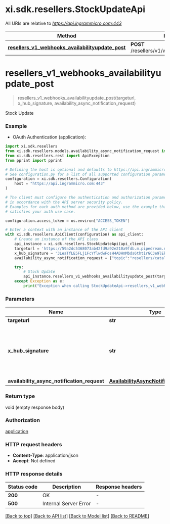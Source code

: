 # xi.sdk.resellers.StockUpdateApi

All URIs are relative to *https://api.ingrammicro.com:443*

Method | HTTP request | Description
------------- | ------------- | -------------
[**resellers_v1_webhooks_availabilityupdate_post**](StockUpdateApi.md#resellers_v1_webhooks_availabilityupdate_post) | **POST** /resellers/v1/webhooks/availabilityupdate | Stock Update


# **resellers_v1_webhooks_availabilityupdate_post**
> resellers_v1_webhooks_availabilityupdate_post(targeturl, x_hub_signature, availability_async_notification_request)

Stock Update

### Example

* OAuth Authentication (application):

```python
import xi.sdk.resellers
from xi.sdk.resellers.models.availability_async_notification_request import AvailabilityAsyncNotificationRequest
from xi.sdk.resellers.rest import ApiException
from pprint import pprint

# Defining the host is optional and defaults to https://api.ingrammicro.com:443
# See configuration.py for a list of all supported configuration parameters.
configuration = xi.sdk.resellers.Configuration(
    host = "https://api.ingrammicro.com:443"
)

# The client must configure the authentication and authorization parameters
# in accordance with the API server security policy.
# Examples for each auth method are provided below, use the example that
# satisfies your auth use case.

configuration.access_token = os.environ["ACCESS_TOKEN"]

# Enter a context with an instance of the API client
with xi.sdk.resellers.ApiClient(configuration) as api_client:
    # Create an instance of the API class
    api_instance = xi.sdk.resellers.StockUpdateApi(api_client)
    targeturl = 'https://59a2dc5368073ab42fd9a92e210a9fdb.m.pipedream.net/' # str | The webhook url where the request needs to sent.
    x_hub_signature = '3LeaTfLE5FLj1FcYflwdwFosH4ADHmMbds6thtirGC3e9lEkF9/1pt4T2fQQGlxf40EznDBER0b60M75K6ZW0A==' # str | Ingram Micro creates a signature token by use of a secret key + Event ID. The algorithm to generate the secret ley is given at link https://developer.ingrammicro.com/reseller/article/how-use-webhook-secret-key. Use the event Id in the below sample along with your secret key to generate the key. Alternatively, to send try this out, use a random text to see how it works.
    availability_async_notification_request = {"topic":"resellers/catalog","event":"im::updated","eventTimeStamp":"2021-11-01T13:02:06.369Z","eventId":"AH7ESSIWSIO22Y77DD","resource":[{"eventType":"IM::STOCK_UPDATE","ingramPartNumber":"5CX579","vendorPartNumber":"710412-001-BTI","vendorName":"BATTERY TECHNOLOGY INC.","upcCode":"0886734869201","skuStatus":null,"backOrderFlag":"Y","totalAvailability":"120","links":[{"topic":"orders","href":"/resellers/v5/catalog/5CX579","type":"GET"}]},{"eventType":"IM::STOCK_UPDATE","ingramPartNumber":"5CT275","vendorPartNumber":"AC-U90W-HP","vendorName":"BATTERY TECHNOLOGY INC.","upcCode":"0745473120182","skuStatus":null,"backOrderFlag":"Y","totalAvailability":"120","links":[{"topic":"orders","href":"/resellers/v5/catalog/5CT275","type":"GET"}]}]} # AvailabilityAsyncNotificationRequest | 

    try:
        # Stock Update
        api_instance.resellers_v1_webhooks_availabilityupdate_post(targeturl, x_hub_signature, availability_async_notification_request)
    except Exception as e:
        print("Exception when calling StockUpdateApi->resellers_v1_webhooks_availabilityupdate_post: %s\n" % e)
```



### Parameters


Name | Type | Description  | Notes
------------- | ------------- | ------------- | -------------
 **targeturl** | **str**| The webhook url where the request needs to sent. | 
 **x_hub_signature** | **str**| Ingram Micro creates a signature token by use of a secret key + Event ID. The algorithm to generate the secret ley is given at link https://developer.ingrammicro.com/reseller/article/how-use-webhook-secret-key. Use the event Id in the below sample along with your secret key to generate the key. Alternatively, to send try this out, use a random text to see how it works. | 
 **availability_async_notification_request** | [**AvailabilityAsyncNotificationRequest**](AvailabilityAsyncNotificationRequest.md)|  | 

### Return type

void (empty response body)

### Authorization

[application](../README.md#application)

### HTTP request headers

 - **Content-Type**: application/json
 - **Accept**: Not defined

### HTTP response details

| Status code | Description | Response headers |
|-------------|-------------|------------------|
**200** | OK |  -  |
**500** | Internal Server Error |  -  |

[[Back to top]](#) [[Back to API list]](../README.md#documentation-for-api-endpoints) [[Back to Model list]](../README.md#documentation-for-models) [[Back to README]](../README.md)

